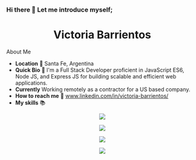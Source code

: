 ### Hi there 👋 Let me introduce myself;

<h1 align="center">Victoria Barrientos</h1>

About Me
- **Location** 📍 Santa Fe, Argentina
- **Quick Bio** 🌱 I'm a Full Stack Developer proficient in JavaScript ES6, Node JS, and Express JS for building scalable and efficient web applications.
- **Currently**  Working remotely as a contractor for a US based company. 
- **How to reach me** 📩 www.linkedin.com/in/victoria-barrientos/
-  **My skills** 📚 

 <p align="center">
  <a href="https://skillicons.dev">
    <img src="https://skillicons.dev/icons?i=mongodb,postgres,sequelize" />
  </a>
</p>
 <p align="center">
  <a href="https://skillicons.dev">
    <img src="https://skillicons.dev/icons?i=nodejs,nestjs,python,express" />
  </a>
</p>
<p align="center">
  <a href="https://skillicons.dev">
    <img src="https://skillicons.dev/icons?i=css,html,js,ts,react,redux" />
  </a>
</p>
<p align="center">
  <a href="https://skillicons.dev">
    <img src="https://skillicons.dev/icons?i=git,vscode,docker," />
  </a>
</p>


<!--
**Victoria-Barrientos/Victoria-Barrientos** is a ✨ _special_ ✨ repository because its `README.md` (this file) appears on your GitHub profile.

Here are some ideas to get you started:

- 🔭 I’m currently working on ...
- 🌱 I’m currently learning ...
- 👯 I’m looking to collaborate on ...
- 🤔 I’m looking for help with ...
- 💬 Ask me about ...
- 📫 How to reach me: ...
- 😄 Pronouns: ...
- ⚡ Fun fact: ...
-->
